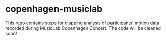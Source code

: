 # copenhagen-musiclab

This repo contains steps for clapping analysis of participants' motion data recorded during MusicLab Copenhagen Concert.
The code will be cleaned soon!

